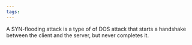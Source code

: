 ```yaml
---
tags:
---
```

A SYN-flooding attack is a type of of DOS attack that starts a handshake between the client and the server, but never completes it.